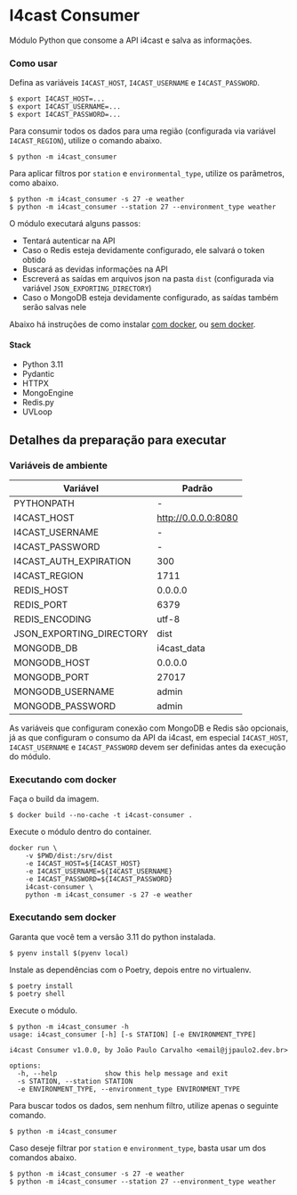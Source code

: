 # I4cast Consumer

Módulo Python que consome a API i4cast e salva as informações.

### Como usar

Defina as variáveis `I4CAST_HOST`, `I4CAST_USERNAME` e `I4CAST_PASSWORD`.

```shell
$ export I4CAST_HOST=...
$ export I4CAST_USERNAME=...
$ export I4CAST_PASSWORD=...
```

Para consumir todos os dados para uma região (configurada via variável `I4CAST_REGION`), utilize o comando abaixo.

```shell
$ python -m i4cast_consumer
```

Para aplicar filtros por `station` e `environmental_type`, utilize os parâmetros, como abaixo.

```shell
$ python -m i4cast_consumer -s 27 -e weather
$ python -m i4cast_consumer --station 27 --environment_type weather
```

O módulo executará alguns passos:

- Tentará autenticar na API
- Caso o Redis esteja devidamente configurado, ele salvará o token obtido
- Buscará as devidas informações na API
- Escreverá as saídas em arquivos json na pasta `dist` (configurada via variável `JSON_EXPORTING_DIRECTORY`)
- Caso o MongoDB esteja devidamente configurado, as saídas também serão salvas nele

Abaixo há instruções de como instalar [com docker](#executando-com-docker), ou [sem docker](#executando-sem-docker).

#### Stack

- Python 3.11
- Pydantic
- HTTPX
- MongoEngine
- Redis.py
- UVLoop

## Detalhes da preparação para executar

### Variáveis de ambiente

| Variável | Padrão |
|-|-|
| PYTHONPATH | - |
| I4CAST_HOST | http://0.0.0.0:8080 |
| I4CAST_USERNAME | - |
| I4CAST_PASSWORD | - |
| I4CAST_AUTH_EXPIRATION | 300 |
| I4CAST_REGION | 1711 |
| REDIS_HOST | 0.0.0.0 |
| REDIS_PORT | 6379 |
| REDIS_ENCODING | utf-8 |
| JSON_EXPORTING_DIRECTORY | dist |
| MONGODB_DB | i4cast_data |
| MONGODB_HOST | 0.0.0.0 |
| MONGODB_PORT | 27017 |
| MONGODB_USERNAME | admin |
| MONGODB_PASSWORD | admin |

As variáveis que configuram conexão com MongoDB e Redis são opcionais, já as que configuram o consumo da API da i4cast, em especial `I4CAST_HOST`, `I4CAST_USERNAME` e `I4CAST_PASSWORD` devem ser definidas antes da execução do módulo.

### Executando com docker

Faça o build da imagem.

```shell
$ docker build --no-cache -t i4cast-consumer .
```

Execute o módulo dentro do container.

```shell
docker run \
    -v $PWD/dist:/srv/dist
    -e I4CAST_HOST=${I4CAST_HOST}
    -e I4CAST_USERNAME=${I4CAST_USERNAME}
    -e I4CAST_PASSWORD=${I4CAST_PASSWORD}
    i4cast-consumer \
    python -m i4cast_consumer -s 27 -e weather
```

### Executando sem docker

Garanta que você tem a versão 3.11 do python instalada.

```shell
$ pyenv install $(pyenv local)
```

Instale as dependências com o Poetry, depois entre no virtualenv.

```shell
$ poetry install
$ poetry shell
```

Execute o módulo.

```shell
$ python -m i4cast_consumer -h
usage: i4cast_consumer [-h] [-s STATION] [-e ENVIRONMENT_TYPE]

i4cast Consumer v1.0.0, by João Paulo Carvalho <email@jjpaulo2.dev.br>

options:
  -h, --help            show this help message and exit
  -s STATION, --station STATION
  -e ENVIRONMENT_TYPE, --environment_type ENVIRONMENT_TYPE
```

Para buscar todos os dados, sem nenhum filtro, utilize apenas o seguinte comando.

```shell
$ python -m i4cast_consumer
```

Caso deseje filtrar por `station` e `environment_type`, basta usar um dos comandos abaixo.

```shell
$ python -m i4cast_consumer -s 27 -e weather
$ python -m i4cast_consumer --station 27 --environment_type weather
```